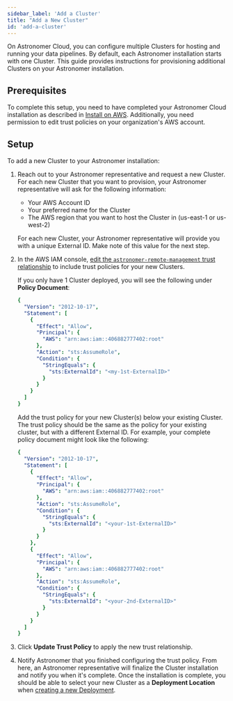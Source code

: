 ```yaml
---
sidebar_label: 'Add a Cluster'
title: "Add a New Cluster"
id: 'add-a-cluster'
---
```


On Astronomer Cloud, you can configure multiple Clusters for hosting and running your data pipelines. By default, each Astronomer installation starts with one Cluster. This guide provides instructions for provisioning additional Clusters on your Astronomer installation.

## Prerequisites

To complete this setup, you need to have completed your Astronomer Cloud installation as described in [Install on AWS](install-aws). Additionally, you need permission to edit trust policies on your organization's AWS account.

## Setup

To add a new Cluster to your Astronomer installation:

1. Reach out to your Astronomer representative and request a new Cluster. For each new Cluster that you want to provision, your Astronomer representative will ask for the following information:

    - Your AWS Account ID
    - Your preferred name for the Cluster
    - The AWS region that you want to host the Cluster in (us-east-1 or us-west-2)

    For each new Cluster, your Astronomer representative will provide you with a unique External ID. Make note of this value for the next step.

2. In the AWS IAM console, [edit the `astronomer-remote-management` trust relationship](https://docs.aws.amazon.com/directoryservice/latest/admin-guide/edit_trust.html) to include trust policies for your new Clusters.

    If you only have 1 Cluster deployed, you will see the following under **Policy Document**:

    ```yaml
    {
      "Version": "2012-10-17",
      "Statement": [
        {
          "Effect": "Allow",
          "Principal": {
            "AWS": "arn:aws:iam::406882777402:root"
          },
          "Action": "sts:AssumeRole",
          "Condition": {
            "StringEquals": {
              "sts:ExternalId": "<my-1st-ExternalID>"
            }
          }
        }
      ]
    }
    ```

    Add the trust policy for your new Cluster(s) below your existing Cluster. The trust policy should be the same as the policy for your existing cluster, but with a different External ID. For example, your complete policy document might look like the following:

    ```yaml
    {
      "Version": "2012-10-17",
      "Statement": [
        {
          "Effect": "Allow",
          "Principal": {
            "AWS": "arn:aws:iam::406882777402:root"
          },
          "Action": "sts:AssumeRole",
          "Condition": {
            "StringEquals": {
              "sts:ExternalId": "<your-1st-ExternalID>"
            }
          }
        },
        {
          "Effect": "Allow",
          "Principal": {
            "AWS": "arn:aws:iam::406882777402:root"
          },
          "Action": "sts:AssumeRole",
          "Condition": {
            "StringEquals": {
              "sts:ExternalId": "<your-2nd-ExternalID>"
            }
          }
        }
      ]
    }
    ```

3. Click **Update Trust Policy** to apply the new trust relationship.
4. Notify Astronomer that you finished configuring the trust policy. From here, an Astronomer representative will finalize the Cluster installation and notify you when it's complete. Once the installation is complete, you should be able to select your new Cluster as a **Deployment Location** when [creating a new Deployment](configure-deployment).
